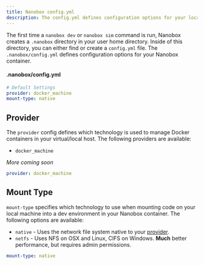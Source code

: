 ```yaml
---
title: Nanobox config.yml
description: The config.yml defines configuration options for your local Nanobox container.
---
```


The first time a `nanobox dev` or `nanobox sim` command is run, Nanobox creates a `.nanobox` directory in your user home directory. Inside of this directory, you can either find or create a `config.yml` file.  The `.nanobox/config.yml` defines configuration options for your Nanobox container.

#### .nanobox/config.yml
```yaml
# Default Settings
provider: docker_machine​
mount-type: native
```

## Provider
The `provider` config defines which technology is used to manage Docker containers in your virtual/local host. The following providers are available:

- `docker_machine`

*More coming soon*

```yaml
provider: docker_machine
```

## Mount Type
`mount-type` specifies which technology to use when mounting code on your local machine into a dev environment in your Nanobox container. The following options are available:

- `native` - Uses the network file system native to your [provider](#provider).
- `netfs` - Uses NFS on OSX and Linux, CIFS on Windows. **Much** better performance, but requires admin permissions.

```yaml
mount-type: native
```
